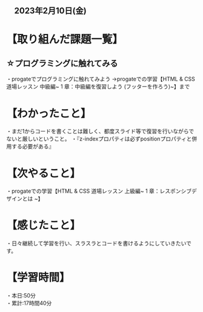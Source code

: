 ## 　2023年2月10日(金)

# 【取り組んだ課題一覧】
## ☆プログラミングに触れてみる
・progateでプログラミングに触れてみよう
→progateでの学習【HTML & CSS 道場レッスン 中級編~ 1 章：中級編を復習しよう (フッターを作ろう)~】まで
# 【わかったこと】
・まだ1からコードを書くことは難しく、都度スライド等で復習を行いながらでないと厳しいということ。
・『z-indexプロパティは必ずpositionプロパティと併用する必要がある』
# 【次やること】
・progateでの学習【HTML & CSS 道場レッスン 上級編~ 1 章：レスポンシブデザインとは ~】
# 【感じたこと】
・日々継続して学習を行い、スラスラとコードを書けるようにしていきたいです。
# 【学習時間】
・本日:50分  
・累計:17時間40分
